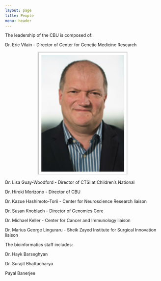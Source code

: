```yaml
---
layout: page
title: People
menu: header
---
```


The leadership of the CBU is composed of:

Dr. Eric Vilain - Director of Center for Genetic Medicine Research 
<p align="center">
  <img src="/images/eric.png" />
</p>
Dr. Lisa Guay-Woodford - Director of CTSI at Children’s National

Dr. Hiroki Morizono - Director of CBU

Dr. Kazue Hashimoto-Torii - Center for Neuroscience Research liaison

Dr. Susan Knoblach - Director of Genomics Core

Dr. Michael Keller - Center for Cancer and Immunology liaison

Dr. Marius George Linguraru - Sheik Zayed Institute for Surgical Innovation liaison

The bioinformatics staff includes:

Dr. Hayk Barseghyan 

Dr. Surajit Bhattacharya  

Payal Banerjee
